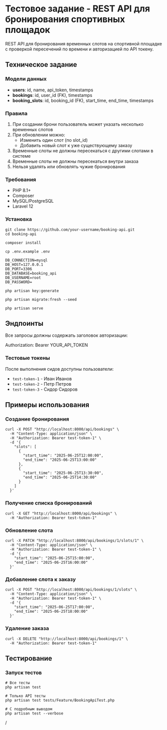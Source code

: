 # Тестовое задание - REST API для бронирования спортивных площадок

REST API для бронирования временных слотов на спортивной площадке с проверкой пересечений по времени и авторизацией по API токену.

## Техническое задание

### Модели данных
- **users**: id, name, api_token, timestamps
- **bookings**: id, user_id (FK), timestamps
- **booking_slots**: id, booking_id (FK), start_time, end_time, timestamps

### Правила
1. При создании брони пользователь может указать несколько временных слотов
2. При обновлении можно:
   - Изменить один слот (по slot_id)
   - Добавить новый слот к уже существующему заказу
3. Временные слоты не должны пересекаться с другими слотами в системе
4. Временные слоты не должны пересекаться внутри заказа
5. Нельзя удалять или обновлять чужие бронирования

### Требования
- PHP 8.1+
- Composer
- MySQL/PostgreSQL
- Laravel 12

### Установка
```
git clone https://github.com/your-username/booking-api.git
cd booking-api

composer install

cp .env.example .env

DB_CONNECTION=mysql
DB_HOST=127.0.0.1
DB_PORT=3306
DB_DATABASE=booking_api
DB_USERNAME=root
DB_PASSWORD=

php artisan key:generate

php artisan migrate:fresh --seed

php artisan serve
```

## Эндпоинты

Все запросы должны содержать заголовок авторизации:

Authorization: Bearer YOUR_API_TOKEN


### Тестовые токены
После выполнения сидов доступны пользователи:
- `test-token-1` - Иван Иванов
- `test-token-2` - Петр Петров  
- `test-token-3` - Сидор Сидоров



## Примеры использования

### Создание бронирования
```
curl -X POST "http://localhost:8000/api/bookings" \
  -H "Content-Type: application/json" \
  -H "Authorization: Bearer test-token-1" \
  -d '{
    "slots": [
      {
        "start_time": "2025-06-25T12:00:00",
        "end_time": "2025-06-25T13:00:00"
      },
      {
        "start_time": "2025-06-25T13:30:00",
        "end_time": "2025-06-25T14:30:00"
      }
    ]
  }'
```

### Получение списка бронирований
```
curl -X GET "http://localhost:8000/api/bookings" \
  -H "Authorization: Bearer test-token-1"
```

### Обновление слота
```
curl -X PATCH "http://localhost:8000/api/bookings/1/slots/1" \
  -H "Content-Type: application/json" \
  -H "Authorization: Bearer test-token-1" \
  -d '{
    "start_time": "2025-06-25T15:00:00",
    "end_time": "2025-06-25T16:00:00"
  }'
```

### Добавление слота к заказу
```
curl -X POST "http://localhost:8000/api/bookings/1/slots" \
  -H "Content-Type: application/json" \
  -H "Authorization: Bearer test-token-1" \
  -d '{
    "start_time": "2025-06-25T17:00:00",
    "end_time": "2025-06-25T18:00:00"
  }'
```

### Удаление заказа
```
curl -X DELETE "http://localhost:8000/api/bookings/1" \
  -H "Authorization: Bearer test-token-1"
```

## Тестирование

### Запуск тестов
```
# Все тесты
php artisan test

# Только API тесты
php artisan test tests/Feature/BookingApiTest.php

# С подробным выводом
php artisan test --verbose
```

/

